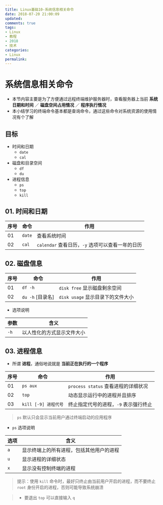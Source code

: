 ```yaml
---
title: Linux基础10-系统信息相关命令
date: 2018-07-20 21:00:09
updated: 
comments: true	
tags: 
- Linux 
- 教程 
- 2018 
- 技术
categories:	
- Linux	
permalink:
---
```

# 系统信息相关命令

* 本节内容主要是为了方便通过远程终端维护服务器时，查看服务器上当前 **系统日期和时间** ／ **磁盘空间占用情况** ／ **程序执行情况**
* 本小结学习的终端命令基本都是查询命令，通过这些命令对系统资源的使用情况有个了解

## 目标

* 时间和日期
    * `date`
    * `cal`
* 磁盘和目录空间
    * `df`
    * `du`
* 进程信息
    * `ps`
    * `top`
    * `kill`

## 01. 时间和日期

| 序号 | 命令 | 作用 |
| --- | --- | --- |
| 01 | `date` | 查看系统时间 |
| 02 | `cal` | `calendar` 查看日历，`-y` 选项可以查看一年的日历 |

## 02. 磁盘信息

| 序号 | 命令 | 作用 |
| --- | --- | --- |
| 01 | `df -h` | `disk free` 显示磁盘剩余空间 |
| 02 | `du -h` [目录名] | `disk usage` 显示目录下的文件大小 |

* 选项说明

| 参数 | 含义 |
| --- | --- |
| `-h` | 以人性化的方式显示文件大小 |

## 03. 进程信息

* 所谓 **进程**，通俗地说就是 **当前正在执行的一个程序**

| 序号 | 命令 | 作用 |
| --- | --- | --- |
| 01 | `ps aux` | `process status` 查看进程的详细状况 |
| 02 | `top` | 动态显示运行中的进程并且排序 |
| 03 | `kill [-9] 进程代号` | 终止指定代号的进程，`-9` 表示强行终止  |

> `ps` 默认只会显示当前用户通过终端启动的应用程序

* `ps` 选项说明

| 选项 | 含义 |
| --- | --- |
| `a` | 显示终端上的所有进程，包括其他用户的进程 |
| `u` | 显示进程的详细状态 |
| `x` | 显示没有控制终端的进程 |

> 提示：使用 `kill` 命令时，最好只终止由当前用户开启的进程，而不要终止 `root` 身份开启的进程，否则可能导致系统崩溃

>
> * 要退出 `top` 可以直接输入 `q`

